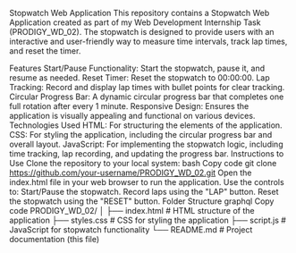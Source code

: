 Stopwatch Web Application
This repository contains a Stopwatch Web Application created as part of my Web Development Internship Task (PRODIGY_WD_02). The stopwatch is designed to provide users with an interactive and user-friendly way to measure time intervals, track lap times, and reset the timer.

Features
Start/Pause Functionality: Start the stopwatch, pause it, and resume as needed.
Reset Timer: Reset the stopwatch to 00:00:00.
Lap Tracking: Record and display lap times with bullet points for clear tracking.
Circular Progress Bar: A dynamic circular progress bar that completes one full rotation after every 1 minute.
Responsive Design: Ensures the application is visually appealing and functional on various devices.
Technologies Used
HTML: For structuring the elements of the application.
CSS: For styling the application, including the circular progress bar and overall layout.
JavaScript: For implementing the stopwatch logic, including time tracking, lap recording, and updating the progress bar.
Instructions to Use
Clone the repository to your local system:
bash
Copy code
git clone https://github.com/your-username/PRODIGY_WD_02.git
Open the index.html file in your web browser to run the application.
Use the controls to:
Start/Pause the stopwatch.
Record laps using the "LAP" button.
Reset the stopwatch using the "RESET" button.
Folder Structure
graphql
Copy code
PRODIGY_WD_02/
│
├── index.html       # HTML structure of the application
├── styles.css       # CSS for styling the application
├── script.js        # JavaScript for stopwatch functionality
└── README.md        # Project documentation (this file)
